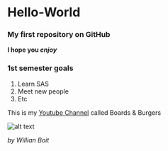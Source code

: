 # Hello-World

### My first repository on GitHub

**I hope you _enjoy_**

### 1st semester goals

1. Learn SAS 
2. Meet new people
3. Etc

This is my [Youtube Channel](https://www.youtube.com/c/BoardsBurgers) called Boards & Burgers

![alt text](https://ludopedia-postagem.nyc3.cdn.digitaloceanspaces.com/999b5_uu308y.png)


*by Willian Boit*


